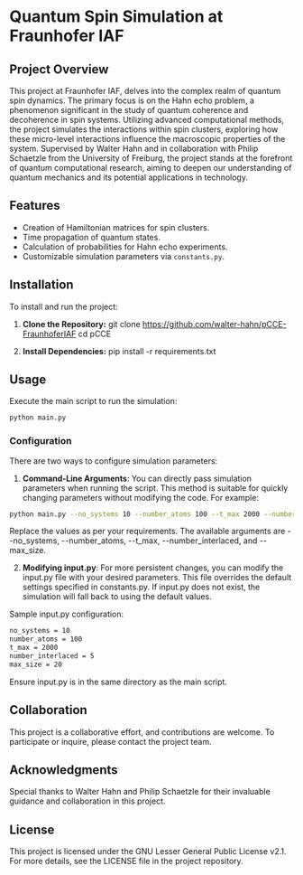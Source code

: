 
# Quantum Spin Simulation at Fraunhofer IAF

## Project Overview

This project at Fraunhofer IAF, delves into the complex realm of quantum spin dynamics. The primary focus is on the Hahn echo problem, a phenomenon significant in the study of quantum coherence and decoherence in spin systems. Utilizing advanced computational methods, the project simulates the interactions within spin clusters, exploring how these micro-level interactions influence the macroscopic properties of the system. Supervised by Walter Hahn and in collaboration with Philip Schaetzle from the University of Freiburg, the project stands at the forefront of quantum computational research, aiming to deepen our understanding of quantum mechanics and its potential applications in technology.
## Features

- Creation of Hamiltonian matrices for spin clusters.
- Time propagation of quantum states.
- Calculation of probabilities for Hahn echo experiments.
- Customizable simulation parameters via `constants.py`.

## Installation

To install and run the project:

1. **Clone the Repository:**
git clone https://github.com/walter-hahn/pCCE-FraunhoferIAF cd pCCE

2. **Install Dependencies:**
pip install -r requirements.txt

## Usage

Execute the main script to run the simulation:

```bash
python main.py
```
### Configuration
There are two ways to configure simulation parameters:
1. **Command-Line Arguments**: You can directly pass simulation parameters when running the script. This method is suitable for quickly changing parameters without modifying the code. For example:

```bash
python main.py --no_systems 10 --number_atoms 100 --t_max 2000 --number_interlaced 5 --max_size 20
```
Replace the values as per your requirements. The available arguments are --no_systems, --number_atoms, --t_max, --number_interlaced, and --max_size.

2. **Modifying input.py**: For more persistent changes, you can modify the input.py file with your desired parameters. This file overrides the default settings specified in constants.py. If input.py does not exist, the simulation will fall back to using the default values.

Sample input.py configuration:
```bash
no_systems = 10
number_atoms = 100
t_max = 2000
number_interlaced = 5
max_size = 20
```
Ensure input.py is in the same directory as the main script.

## Collaboration
This project is a collaborative effort, and contributions are welcome. To participate or inquire, please contact the project team.

## Acknowledgments
Special thanks to Walter Hahn and Philip Schaetzle for their invaluable guidance and collaboration in this project.

## License
This project is licensed under the GNU Lesser General Public License v2.1. For more details, see the LICENSE file in the project repository.



